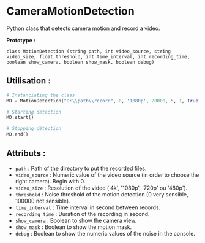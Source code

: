 # CameraMotionDetection
Python class that detects camera motion and record a video.

**Prototype :**

`class MotionDetection (string path, int video_source, string video_size, float threshold, int time_interval, int recording_time, boolean show_camera, boolean show_mask, boolean debug)`

## Utilisation :

```python
# Instanciating the class
MD = MotionDetection("D:\\path\\record", 0, '1080p', 20000, 5, 1, True, False, False)

# Starting detection
MD.start()

# Stopping détection
MD.end()
```

## Attributs :

* `path` : Path of the directory to put the recorded files.
* `video_source` : Numeric value of the video source (in order to choose the right camera). Begin with 0.
* `video_size` : Resolution of the video ('4k', '1080p', '720p' ou '480p').
* `threshold` : Noise threshold of the motion detection (0 very sensible, 100000 not sensible).
* `time_interval` : Time interval in second between records.
* `recording_time` : Duration of the recording in second.
* `show_camera` : Boolean to show the camera view.
* `show_mask` : Boolean to show the motion mask.
* `debug` : Boolean to show the numeric values of the noise in the console.
